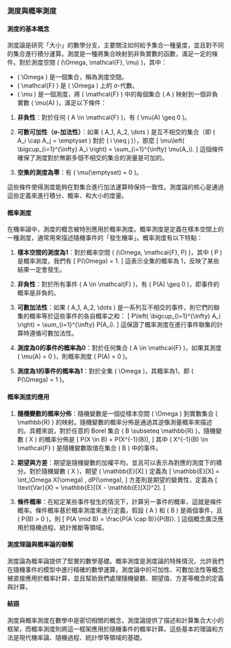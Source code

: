 ### 測度與概率測度

#### 測度的基本概念

測度論是研究「大小」的數學分支，主要關注如何給予集合一種量度，並且對不同的集合進行積分運算。測度是一種將集合映射到非負實數的函數，滿足一定的條件。對於測度空間 \( (\Omega, \mathcal{F}, \mu) \)，其中：

- \( \Omega \) 是一個集合，稱為測度空間。
- \( \mathcal{F} \) 是 \( \Omega \) 上的 σ-代數。
- \( \mu \) 是一個測度，將 \( \mathcal{F} \) 中的每個集合 \( A \) 映射到一個非負實數 \( \mu(A) \)，滿足以下條件：

1. **非負性**：對於任何 \( A \in \mathcal{F} \)，有 \( \mu(A) \geq 0 \)。

2. **可數可加性（σ-加法性）**：如果 \( A_1, A_2, \dots \) 是互不相交的集合（即 \( A_i \cap A_j = \emptyset \) 對於 \( i \neq j \)），那麼
   \[
   \mu\left( \bigcup_{i=1}^{\infty} A_i \right) = \sum_{i=1}^{\infty} \mu(A_i).
   \]
   這個條件確保了測度對於無窮多個不相交的集合的測量是可加的。

3. **空集的測度為零**：有 \( \mu(\emptyset) = 0 \)。

這些條件使得測度能夠在對集合進行加法運算時保持一致性。測度論的核心是通過這些定義來進行積分、概率、和大小的度量。

#### 概率測度

在機率論中，測度的概念被特別應用於概率測度。概率測度是定義在樣本空間上的一種測度，通常用來描述隨機事件的「發生機率」。概率測度有以下特點：

1. **樣本空間的測度為1**：對於概率空間 \( (\Omega, \mathcal{F}, P) \)，其中 \( P \) 是概率測度，我們有
   \[
   P(\Omega) = 1.
   \]
   這表示全集的概率為 1，反映了某些結果一定會發生。

2. **非負性**：對於所有事件 \( A \in \mathcal{F} \)，有 \( P(A) \geq 0 \)，即事件的概率是非負的。

3. **可數加法性**：如果 \( A_1, A_2, \dots \) 是一系列互不相交的事件，則它們的聯集的概率等於這些事件的各自概率之和：
   \[
   P\left( \bigcup_{i=1}^{\infty} A_i \right) = \sum_{i=1}^{\infty} P(A_i).
   \]
   這保證了概率測度在進行事件聯集的計算時遵循可數加法性。

4. **測度為0的事件的概率為0**：對於任何集合 \( A \in \mathcal{F} \)，如果其測度 \( \mu(A) = 0 \)，則概率測度 \( P(A) = 0 \)。

5. **測度為1的事件的概率為1**：對於全集 \( \Omega \)，其概率為1，即 \( P(\Omega) = 1 \)。

#### 概率測度的應用

1. **隨機變數的概率分佈**：隨機變數是一個從樣本空間 \( \Omega \) 到實數集合 \( \mathbb{R} \) 的映射。隨機變數的概率分佈是通過其逆像測量概率來描述的。具體來說，對於任意的 Borel 集合 \( B \subseteq \mathbb{R} \)，隨機變數 \( X \) 的概率分佈是
   \[
   P(X \in B) = P(X^{-1}(B)),
   \]
   其中 \( X^{-1}(B) \in \mathcal{F} \) 是隨機變數取值在集合 \( B \) 中的事件。

2. **期望與方差**：期望是隨機變數的加權平均，並且可以表示為對應的測度下的積分。對於隨機變數 \( X \)，期望 \( \mathbb{E}[X] \) 定義為
   \[
   \mathbb{E}[X] = \int_\Omega X(\omega) \, dP(\omega),
   \]
   方差則是期望的變異性，定義為
   \[
   \text{Var}(X) = \mathbb{E}[(X - \mathbb{E}[X])^2].
   \]

3. **條件概率**：在給定某些事件發生的情況下，計算另一事件的概率，這就是條件概率。條件概率基於概率測度來進行定義，假設 \( A \) 和 \( B \) 是兩個事件，且 \( P(B) > 0 \)，則
   \[
   P(A \mid B) = \frac{P(A \cap B)}{P(B)}.
   \]
   這個概念廣泛應用於隨機過程、統計推斷等領域。

#### 測度理論與概率論的聯繫

測度論為概率論提供了堅實的數學基礎。概率測度是測度論的特殊情況，允許我們在隨機事件的模型中進行精確的數學運算。測度論中的可加性、可數加法性等概念被直接應用於概率計算，並且幫助我們處理隨機變數、期望值、方差等概念的定義與計算。

#### 結語

測度與概率測度在數學中是密切相關的概念，測度論提供了描述和計算集合大小的框架，而概率測度則將這一框架應用於隨機事件的概率計算。這些基本的理論和方法是現代機率論、隨機過程、統計學等領域的基礎。